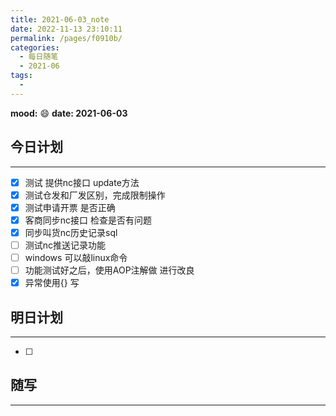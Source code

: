 ```yaml
---
title: 2021-06-03_note
date: 2022-11-13 23:10:11
permalink: /pages/f0910b/
categories:
  - 每日随笔
  - 2021-06
tags:
  - 
---
```

**mood:** :smile:  																		**date: 2021-06-03**  

## 今日计划  
------
- [x]  测试 提供nc接口 update方法
- [x] 测试仓发和厂发区别，完成限制操作
- [x] 测试申请开票 是否正确
- [x] 客商同步nc接口 检查是否有问题
- [x] 同步叫货nc历史记录sql
- [ ] 测试nc推送记录功能
- [ ] windows 可以敲linux命令
- [ ] 功能测试好之后，使用AOP注解做 进行改良
- [x] 异常使用{} 写
## 明日计划  
------
- [ ]  
## 随写 
------
